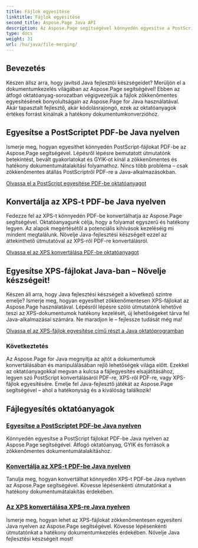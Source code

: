 ```yaml
---
title: Fájlok egyesítése
linktitle: Fájlok egyesítése
second_title: Aspose.Page Java API
description: Az Aspose.Page segítségével könnyedén egyesítse a PostScript fájlokat PDF-be, és konvertálja az XPS-t PDF-be vagy XPS-be Java nyelven. Kövesse a lépésről lépésre bemutatott útmutatókat a zökkenőmentes dokumentumátalakításhoz.
type: docs
weight: 31
url: /hu/java/file-merging/
---
```


## Bevezetés

Készen állsz arra, hogy javítsd Java fejlesztői készségeidet? Merüljön el a dokumentumkezelés világában az Aspose.Page segítségével! Ebben az átfogó oktatóanyag-sorozatban végigvezetjük a fájlok zökkenőmentes egyesítésének bonyolultságain az Aspose.Page for Java használatával. Akár tapasztalt fejlesztő, akár kódolásrajongó, ezek az oktatóanyagok értékes forrást kínálnak a hatékony dokumentumkonverzióhoz.

## Egyesítse a PostScriptet PDF-be Java nyelven

Ismerje meg, hogyan egyesíthet könnyedén PostScript-fájlokat PDF-be az Aspose.Page segítségével. Lépésről lépésre bemutatott útmutatónk betekintést, bevált gyakorlatokat és GYIK-ot kínál a zökkenőmentes és hatékony dokumentumátalakítási folyamathoz. Nincs több probléma – csak zökkenőmentes átállás PostScriptről PDF-re a Java-alkalmazásokban.

[Olvassa el a PostScript egyesítése PDF-be oktatóanyagot](./postscript-to-pdf/)

## Konvertálja az XPS-t PDF-be Java nyelven

Fedezze fel az XPS-t könnyedén PDF-be konvertálhatja az Aspose.Page segítségével. Oktatóanyagunk célja, hogy a folyamat egyszerű és hatékony legyen. Az alapok megértésétől a potenciális kihívások kezeléséig mi mindent megtalálunk. Növelje Java-fejlesztési készségeit ezzel az áttekinthető útmutatóval az XPS-ről PDF-re konvertálásról.

[Olvassa el az XPS konvertálása PDF-be oktatóanyagot](./xps-to-pdf/)

## Egyesítse XPS-fájlokat Java-ban – Növelje készségeit!

Készen áll arra, hogy Java fejlesztési készségeit a következő szintre emelje? Ismerje meg, hogyan egyesíthet zökkenőmentesen XPS-fájlokat az Aspose.Page használatával. Lépésről lépésre szóló útmutatónk lehetővé teszi az XPS-dokumentumok hatékony kezelését, új lehetőségeket tárva fel Java-alkalmazásai számára. Ne maradjon le – fejlessze tudását még ma!

[Olvassa el az XPS-fájlok egyesítése című részt a Java oktatóprogramban](./xps-to-xps/)

### Következtetés

Az Aspose.Page for Java megnyitja az ajtót a dokumentumok konvertálásában és manipulálásában rejlő lehetőségek világa előtt. Ezekkel az oktatóanyagokkal megvan a kulcsa a fájlegyesítés elsajátításához, legyen szó PostScript konvertálásáról PDF-re, XPS-ről PDF-re, vagy XPS-fájlok egyesítésére. Emelje fel Java-fejlesztő játékát az Aspose.Page segítségével – ahol a hatékonyság és a kiválóság találkozik!
## Fájlegyesítés oktatóanyagok
### [Egyesítse a PostScriptet PDF-be Java nyelven](./postscript-to-pdf/)
Könnyedén egyesítse a PostScript fájlokat PDF-be Java nyelven az Aspose.Page segítségével. Átfogó oktatóanyag, GYIK és források a zökkenőmentes dokumentumátalakításhoz.
### [Konvertálja az XPS-t PDF-be Java nyelven](./xps-to-pdf/)
Tanulja meg, hogyan konvertálhat könnyedén XPS-t PDF-be Java nyelven az Aspose.Page segítségével. Kövesse lépésenkénti útmutatónkat a hatékony dokumentumátalakítás érdekében.
### [Az XPS konvertálása XPS-re Java nyelven](./xps-to-xps/)
Ismerje meg, hogyan lehet az XPS-fájlokat zökkenőmentesen egyesíteni Java nyelven az Aspose.Page segítségével. Kövesse lépésenkénti útmutatónkat a hatékony dokumentumkezelés érdekében. Növelje Java fejlesztési készségeit most!
